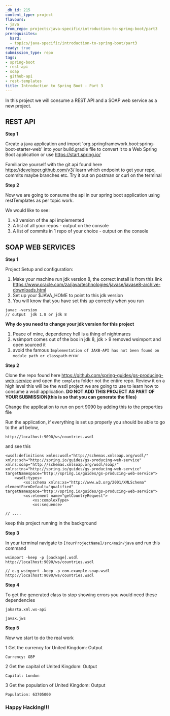 ```yaml
---
_db_id: 215
content_type: project
flavours:
- java
from_repo: projects/java-specific/introduction-to-spring-boot/part3
prerequisites:
  hard:
  - topics/java-specific/introduction-to-spring-boot/part3
ready: true
submission_type: repo
tags:
- spring-boot
- rest-api
- soap
- github-api
- rest-templates
title: Introduction to Spring Boot - Part 3
---
```


In this project we will consume a REST API and a SOAP web service as a new project.

## REST API

**Step 1**

Create a java application and import 'org.springframework.boot:spring-boot-starter-web' into your build.gradle file to convert it to a Web Spring Boot application or use https://start.spring.io/

Familiarize yourself with the git api found here https://developer.github.com/v3/ learn which endpoint to get your repo, commits maybe branches etc. Try it out on postman or curl on the terminal

**Step 2**

Now we are going to consume the api in our spring boot application using restTemplates as per topic work.

We would like to see:

1. v3 version of the api implemented
2. A list of all your repos - output on the console
3. A list of commits in 1 repo of your choice - output on the console

## SOAP WEB SERVICES

**Step 1**

Project Setup and configuration:

1. Make your machine run jdk version 8, the correct install is from this link https://www.oracle.com/za/java/technologies/javase/javase8-archive-downloads.html
2. Set up your $JAVA_HOME to point to this jdk version
3. You will know that you have set this up correctly when you run

 ```
 javac -version
 // output  jdk 1.8 or jdk 8
 ```

**Why do you need to change your jdk version for this project**

1. Peace of mine, dependency hell is a thing of nightmares
2. wsimport comes out of the box in jdk 8, jdk > 9 removed wsimport and open sourced it
3. avoid the famous ```Implementation of JAXB-API has not been found on module path or classpath``` error

**Step 2**

Clone the repo found here https://github.com/spring-guides/gs-producing-web-service and open the `complete` folder not the entire repo. Review it on a high level this will be the wsdl project we are going to use to learn how to consume a wsdl application. **DO NOT ADD THIS PROJECT AS PART OF YOUR SUBMISSION(this is so that you can generate the files)**

Change the application to run on port 9090 by adding this to the properties file

Run the application, if everything is set up properly you should be able to go to the url below,

```
http://localhost:9090/ws/countries.wsdl

```

and see this

```
<wsdl:definitions xmlns:wsdl="http://schemas.xmlsoap.org/wsdl/" xmlns:sch="http://spring.io/guides/gs-producing-web-service" xmlns:soap="http://schemas.xmlsoap.org/wsdl/soap/" xmlns:tns="http://spring.io/guides/gs-producing-web-service" targetNamespace="http://spring.io/guides/gs-producing-web-service">
    <wsdl:types>
        <xs:schema xmlns:xs="http://www.w3.org/2001/XMLSchema" elementFormDefault="qualified" targetNamespace="http://spring.io/guides/gs-producing-web-service">
        <xs:element name="getCountryRequest">
            <xs:complexType>
            <xs:sequence>

// ....

```

keep this project running in the background

**Step 3**

In your terminal navigate to `[YourProjectName]/src/main/java` and run this command

```
wsimport -keep -p [package].wsdl http://localhost:9090/ws/countries.wsdl

// e.g wsimport -keep -p com.example.soap.wsdl http://localhost:9090/ws/countries.wsdl

```

**Step 4**

To get the generated class to stop showing errors you would need these dependencies

```
jakarta.xml.ws-api

javax.jws
```

**Step 5**

Now we start to do the real work

1 Get the currency for United Kingdom: Output

```
Currency: GBP

```

2 Get the capital of United Kingdom: Output

```
Capital: London

```

3 Get the population of United Kingdom: Output

```
Population: 63705000

```

### Happy Hacking!!!